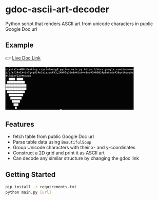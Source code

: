 # gdoc-ascii-art-decoder
 Python script that renders ASCII art from unicode characters in public Google Doc url

## Example

👉 [Live Doc Link](https://docs.google.com/document/d/e/2PACX-1vTg4yGC9sCz1szduFK3_ZHXPlq35e0AMiub-48oo93HRGB29pEehrdv9JBq-1hbypNckt7dCnf2ZvMn/pub)

<img src="sample.png" alt="示例图" width="400">

## Features
- fetch table from public Google Doc url
- Parse table data using `BeautifulSoup`
- Group Unicode characters with their x- and y-coordinates
- Construct a 2D grid and print it as ASCII art
- Can decode any similar structure by changing the gdoc link

## Getting Started
```bash
pip install -r requirements.txt
python main.py [url]
